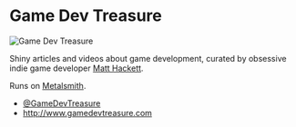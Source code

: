 # Game Dev Treasure

![Game Dev Treasure](http://i.imgur.com/o1Q5o03.png)

Shiny articles and videos about game development, curated by obsessive indie game developer [Matt Hackett](https://twitter.com/richtaur).

Runs on [Metalsmith](http://www.metalsmith.io/).

* [@GameDevTreasure](https://twitter.com/GameDevTreasure)
* http://www.gamedevtreasure.com
